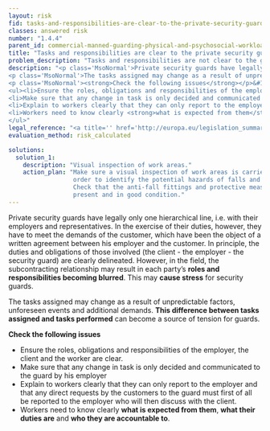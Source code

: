 ```yaml
---
layout: risk
fid: tasks-and-responsibilities-are-clear-to-the-private-security-guards
classes: answered risk
number: "1.4.4"
parent_id: commercial-manned-guarding-physical-and-psychosocial-workload
title: "Tasks and responsibilities are clear to the private security guards."
problem_description: "Tasks and responsibilities are not clear to the guards."
description: "<p class='MsoNormal'>Private security guards have legally only one hierarchical line, i.e. with their employers and representatives. In the exercise of their duties, however, they have to meet the demands of the customer, which have been the object of a written agreement between his employer and the customer. In principle, the duties and obligations of those involved (the client - the employer - the security guard) are clearly delineated. However, in the field, the subcontracting relationship may result in each party’s <strong>roles and responsibilities becoming blurred</strong>. This may <strong>cause stress</strong> for security guards. </p>&#13;
<p class='MsoNormal'>The tasks assigned may change as a result of unpredictable factors, unforeseen events and additional demands. <strong>This difference between tasks assigned and tasks performed</strong> can become a source of tension for guards.</p>&#13;
<p class='MsoNormal'><strong>Check the following issues</strong></p>&#13;
<ul><li>Ensure the roles, obligations and responsibilities of the employer, the client and the worker are clear. </li>&#13;
<li>Make sure that any change in task is only decided and communicated to the guard by his employer</li>&#13;
<li>Explain to workers clearly that they can only report to the employer and that any direct requests by the customers to the guard must first of all be reported to the employer who will then discuss with the client.</li>&#13;
<li>Workers need to know clearly <strong>what is expected from them</strong>, <strong>what their duties are</strong> and <strong>who they are accountable to</strong>.</li>&#13;
</ul>"
legal_reference: "<a title='' href='http://europa.eu/legislation_summaries/employment_and_social_policy/health_hygiene_safety_at_work/c11113_en.htm' rel='nofollow' target='_blank'>89/391/CEE Implementing measures to improve the health and safety of workers (framework directive).</a>"
evaluation_method: risk_calculated

solutions:
  solution_1:
    description: "Visual inspection of work areas."
    action_plan: "Make sure a visual inspection of work areas is carried out in
                  order to identify the potential hazards of falls and slips.
                  Check that the anti-fall fittings and protective measures are
                  present and in good condition."
---
```

Private security guards have legally only one hierarchical line, i.e. with
their employers and representatives. In the exercise of their duties, however,
they have to meet the demands of the customer, which have been the object of a
written agreement between his employer and the customer. In principle, the
duties and obligations of those involved (the client - the employer - the
security guard) are clearly delineated. However, in the field, the
subcontracting relationship may result in each party’s **roles and
responsibilities becoming blurred**. This may **cause stress** for security
guards.

The tasks assigned may change as a result of unpredictable factors, unforeseen
events and additional demands. **This difference between tasks assigned and
tasks performed** can become a source of tension for guards.

**Check the following issues**

  * Ensure the roles, obligations and responsibilities of the employer, the client and the worker are clear. 
  * Make sure that any change in task is only decided and communicated to the guard by his employer
  * Explain to workers clearly that they can only report to the employer and that any direct requests by the customers to the guard must first of all be reported to the employer who will then discuss with the client.
  * Workers need to know clearly **what is expected from them**, **what their duties are** and **who they are accountable to**.


